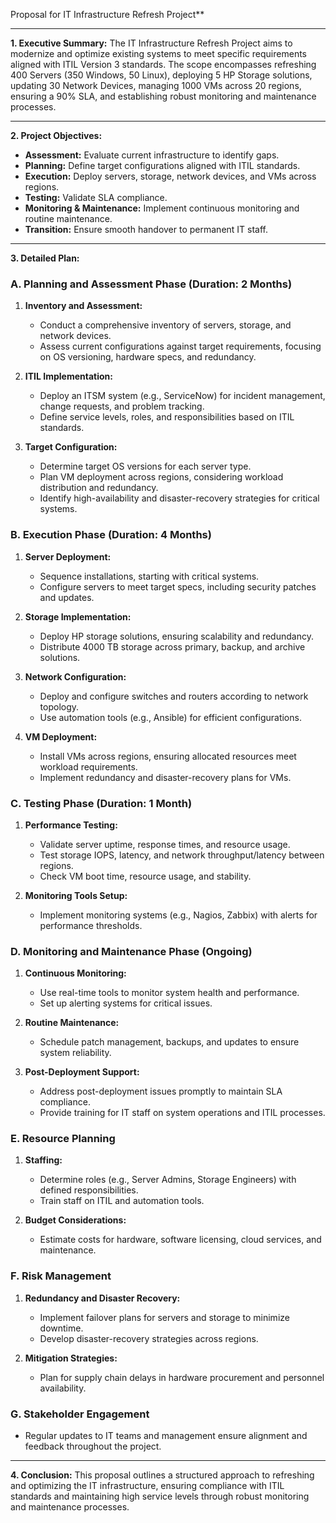 Proposal for IT Infrastructure Refresh Project**

---

**1. Executive Summary:**
The IT Infrastructure Refresh Project aims to modernize and optimize existing systems to meet specific requirements aligned with ITIL Version 3 standards. The scope encompasses refreshing 400 Servers (350 Windows, 50 Linux), deploying 5 HP Storage solutions, updating 30 Network Devices, managing 1000 VMs across 20 regions, ensuring a 90% SLA, and establishing robust monitoring and maintenance processes.

---

**2. Project Objectives:**
- **Assessment:** Evaluate current infrastructure to identify gaps.
- **Planning:** Define target configurations aligned with ITIL standards.
- **Execution:** Deploy servers, storage, network devices, and VMs across regions.
- **Testing:** Validate SLA compliance.
- **Monitoring & Maintenance:** Implement continuous monitoring and routine maintenance.
- **Transition:** Ensure smooth handover to permanent IT staff.

---

**3. Detailed Plan:**

### A. Planning and Assessment Phase (Duration: 2 Months)
1. **Inventory and Assessment:**
   - Conduct a comprehensive inventory of servers, storage, and network devices.
   - Assess current configurations against target requirements, focusing on OS versioning, hardware specs, and redundancy.

2. **ITIL Implementation:**
   - Deploy an ITSM system (e.g., ServiceNow) for incident management, change requests, and problem tracking.
   - Define service levels, roles, and responsibilities based on ITIL standards.

3. **Target Configuration:**
   - Determine target OS versions for each server type.
   - Plan VM deployment across regions, considering workload distribution and redundancy.
   - Identify high-availability and disaster-recovery strategies for critical systems.

### B. Execution Phase (Duration: 4 Months)
1. **Server Deployment:**
   - Sequence installations, starting with critical systems.
   - Configure servers to meet target specs, including security patches and updates.

2. **Storage Implementation:**
   - Deploy HP storage solutions, ensuring scalability and redundancy.
   - Distribute 4000 TB storage across primary, backup, and archive solutions.

3. **Network Configuration:**
   - Deploy and configure switches and routers according to network topology.
   - Use automation tools (e.g., Ansible) for efficient configurations.

4. **VM Deployment:**
   - Install VMs across regions, ensuring allocated resources meet workload requirements.
   - Implement redundancy and disaster-recovery plans for VMs.

### C. Testing Phase (Duration: 1 Month)
1. **Performance Testing:**
   - Validate server uptime, response times, and resource usage.
   - Test storage IOPS, latency, and network throughput/latency between regions.
   - Check VM boot time, resource usage, and stability.

2. **Monitoring Tools Setup:**
   - Implement monitoring systems (e.g., Nagios, Zabbix) with alerts for performance thresholds.

### D. Monitoring and Maintenance Phase (Ongoing)
1. **Continuous Monitoring:**
   - Use real-time tools to monitor system health and performance.
   - Set up alerting systems for critical issues.

2. **Routine Maintenance:**
   - Schedule patch management, backups, and updates to ensure system reliability.

3. **Post-Deployment Support:**
   - Address post-deployment issues promptly to maintain SLA compliance.
   - Provide training for IT staff on system operations and ITIL processes.

### E. Resource Planning
1. **Staffing:**
   - Determine roles (e.g., Server Admins, Storage Engineers) with defined responsibilities.
   - Train staff on ITIL and automation tools.

2. **Budget Considerations:**
   - Estimate costs for hardware, software licensing, cloud services, and maintenance.

### F. Risk Management
1. **Redundancy and Disaster Recovery:**
   - Implement failover plans for servers and storage to minimize downtime.
   - Develop disaster-recovery strategies across regions.

2. **Mitigation Strategies:**
   - Plan for supply chain delays in hardware procurement and personnel availability.

### G. Stakeholder Engagement
- Regular updates to IT teams and management ensure alignment and feedback throughout the project.

---

**4. Conclusion:**
This proposal outlines a structured approach to refreshing and optimizing the IT infrastructure, ensuring compliance with ITIL standards and maintaining high service levels through robust monitoring and maintenance processes.